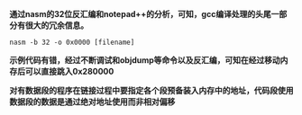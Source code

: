 **通过nasm的32位反汇编和notepad++的分析，可知，gcc编译处理的头尾一部分有很大的冗余信息。**

```
nasm -b 32 -o 0x0000 [filename]
```

**示例代码有错，经过不断调试和objdump等命令以及反汇编，可知在经过移动内存后可以直接跳入0x280000**



**对有数据段的程序在链接过程中要指定各个段预备装入内存中的地址，代码段使用数据段的数据是通过绝对地址使用而非相对偏移**